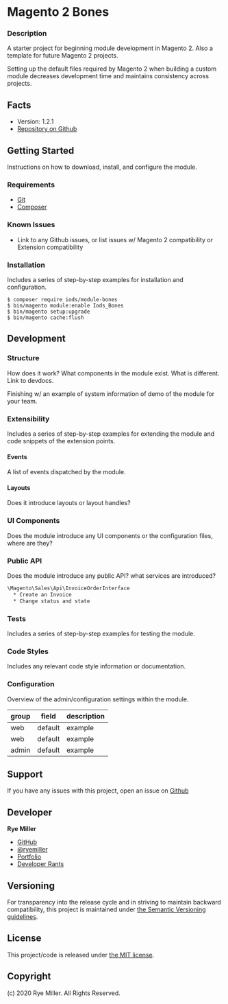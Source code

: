 Magento 2 Bones
===================

### Description

A starter project for beginning module development in Magento 2. Also a template for future Magento 2 projects.

Setting up the default files required by Magento 2 when building a custom module decreases development time
and maintains consistency across projects.

Facts
-----

 * Version: 1.2.1
 * [Repository on Github](https://github.com/iods/magento2-bones)


Getting Started
---------------
Instructions on how to download, install, and configure the module. 

### Requirements

 * [Git](http://git-scm.com)
 * [Composer](http://getcomposer.org)
 
### Known Issues

 * Link to any Github issues, or list issues w/ Magento 2 compatibility or Extension compatibility

### Installation

Includes a series of step-by-step examples for installation and configuration.
```
$ composer require iods/module-bones
$ bin/magento module:enable Iods_Bones
$ bin/magento setup:upgrade
$ bin/magento cache:flush 
```

Development
-----------

### Structure

How does it work? What components in the module exist. What is different. Link to devdocs.

Finishing w/ an example of system information of demo of the module for your team.


### Extensibility

Includes a series of step-by-step examples for extending the module and code snippets of the extension points.

#### Events

A list of events dispatched by the module.

#### Layouts

Does it introduce layouts or layout handles?


### UI Components

Does the module introduce any UI components or the configuration files, where are they?


### Public API

Does the module introduce any public API? what services are introduced?

```bash
\Magento\Sales\Api\InvoiceOrderInterface
  * Create an Invoice
  * Change status and state
```


### Tests

Includes a series of step-by-step examples for testing the module.


### Code Styles

Includes any relevant code style information or documentation.


### Configuration

Overview of the admin/configuration settings within the module.

| group | field | description |
|-------|-------|-------------|
|web    |default|example      |
|web    |default|example      |
|admin  |default|example      |


Support
-------

If you have any issues with this project, open an issue on [Github](https://github.com/iods/magento2-bones/issues)


Developer
---------

**Rye Miller**

 * [GitHub](http://github.com/iods/)
 * [@ryemiller](https://twitter.com/ryemiller)
 * [Portfolio](https://ryemiller.io)
 * [Developer Rants](http://drkstr.dev)


Versioning	
----------

For transparency into the release cycle and in striving to maintain backward compatibility, this project is
maintained under [the Semantic Versioning guidelines](http://semver.org/).


License
-------

This project/code is released under [the MIT license](https://github.com/iods/magento2-bones/LICENSE).


Copyright
---------

(c) 2020 Rye Miller. All Rights Reserved.
